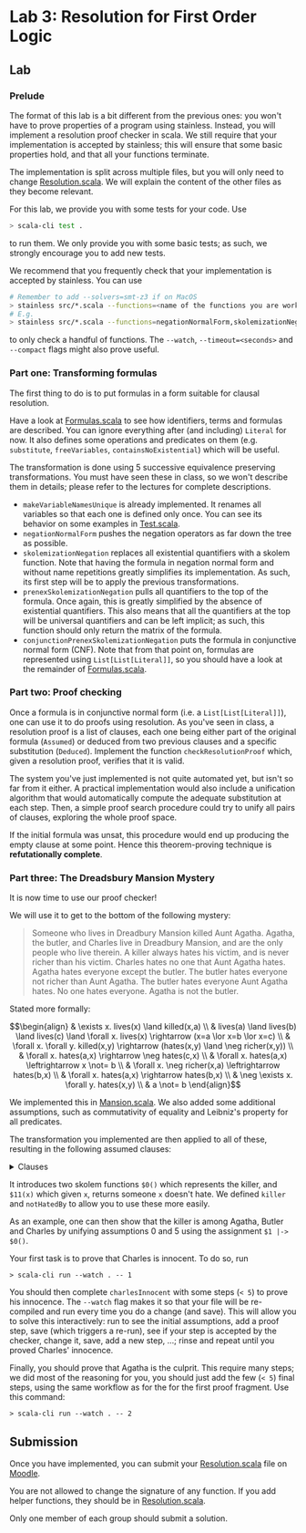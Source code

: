# Lab 3: Resolution for First Order Logic

## Lab

### Prelude

The format of this lab is a bit different from the previous ones:
you won't have to prove properties of a program using stainless.
Instead, you will implement a resolution proof checker in scala.
We still require that your implementation is accepted by stainless; this will ensure that some basic properties hold, and that all your functions terminate.

The implementation is split across multiple files, but you will only need to change [Resolution.scala](Resolution.scala).
We will explain the content of the other files as they become relevant.

For this lab, we provide you with some tests for your code. Use

```bash
> scala-cli test .
```

to run them. We only provide you with some basic tests; as such, we strongly encourage you to add new tests.

We recommend that you frequently check that your implementation is accepted by stainless.
You can use

```bash
# Remember to add --solvers=smt-z3 if on MacOS
> stainless src/*.scala --functions=<name of the functions you are working on>
# E.g.
> stainless src/*.scala --functions=negationNormalForm,skolemizationNegation
```

to only check a handful of functions.
The `--watch`, `--timeout=<seconds>` and `--compact` flags might also prove useful.

### Part one: Transforming formulas

The first thing to do is to put formulas in a form suitable for clausal resolution.

Have a look at [Formulas.scala](Formulas.scala) to see how identifiers, terms and formulas are described. You can ignore everything after (and including) `Literal` for now.
It also defines some operations and predicates on them (e.g. `substitute`, `freeVariables`, `containsNoExistential`) which will be useful.

The transformation is done using 5 successive equivalence preserving transformations.
You must have seen these in class, so we won't describe them in details;
please refer to the lectures for complete descriptions.

- `makeVariableNamesUnique` is already implemented. It renames all variables so that each one is defined only once. You can see its behavior on some examples in [Test.scala](Test.scala).
- `negationNormalForm` pushes the negation operators as far down the tree as possible.
- `skolemizationNegation` replaces all existential quantifiers with a skolem function. Note that having the formula in negation normal form and without name repetitions greatly simplifies its implementation. As such, its first step will be to apply the previous transformations.
- `prenexSkolemizationNegation` pulls all quantifiers to the top of the formula. Once again, this is greatly simplified by the absence of existential quantifiers. This also means that all the quantifiers at the top will be universal quantifiers and can be left implicit; as such, this function should only return the matrix of the formula.
- `conjunctionPrenexSkolemizationNegation` puts the formula in conjunctive normal form (CNF). Note that from that point on, formulas are represented using `List[List[Literal]]`, so you should have a look at the remainder of [Formulas.scala](Formulas.scala).

### Part two: Proof checking

Once a formula is in conjunctive normal form (i.e. a `List[List[Literal]]`), one can use it to do proofs using resolution.
As you've seen in class, a resolution proof is a list of clauses, each one being either part of the original formula (`Assumed`) or deduced from two previous clauses and a specific substitution (`Deduced`).
Implement the function `checkResolutionProof` which, given a resolution proof, verifies that it is valid.

The system you've just implemented is not quite automated yet, but isn't so far from it either.
A practical implementation would also include a unification algorithm that would automatically compute the adequate substitution at each step. Then, a simple proof search procedure could try to unify all pairs of clauses, exploring the whole proof space.

If the initial formula was unsat, this procedure would end up producing the empty clause at some point. Hence this theorem-proving technique is **refutationally complete**.

### Part three: The Dreadsbury Mansion Mystery

It is now time to use our proof checker!

We will use it to get to the bottom of the following mystery:

> Someone who lives in Dreadbury Mansion killed Aunt Agatha. Agatha, the butler, and Charles live in Dreadbury Mansion, and are the only people who live therein. A killer always hates his victim, and is never richer than his victim. Charles hates no one that Aunt Agatha hates. Agatha hates everyone except the butler. The butler hates everyone not richer than Aunt Agatha. The butler hates everyone Aunt Agatha hates. No one hates everyone. Agatha is not the butler.

Stated more formally:

```math
\begin{align}
& \exists x. lives(x) \land killed(x,a) \\
& lives(a) \land lives(b) \land lives(c) \land \forall x. lives(x) \rightarrow (x=a \lor x=b \lor x=c) \\
& \forall x. \forall y. killed(x,y) \rightarrow (hates(x,y) \land \neg richer(x,y)) \\
& \forall x. hates(a,x) \rightarrow \neg hates(c,x) \\
& \forall x. hates(a,x) \leftrightarrow x \not= b \\
& \forall x. \neg richer(x,a) \leftrightarrow hates(b,x) \\
& \forall x. hates(a,x) \rightarrow hates(b,x) \\
& \neg \exists x. \forall y. hates(x,y) \\
& a \not= b
\end{align}
```

We implemented this in [Mansion.scala](Mansion.scala).
We also added some additional assumptions, such as commutativity of equality and Leibniz's property for all predicates.

The transformation you implemented are then applied to all of these, resulting in the following assumed clauses:

<details>
<summary>Clauses</summary>

```
 0 Assumed             : lives($0())
 1 Assumed             : killed($0(), a())
 2 Assumed             : lives(a())
 3 Assumed             : lives(b())
 4 Assumed             : lives(c())
 5 Assumed             : (((¬lives($1) ∨ =($1, a())) ∨ =($1, b())) ∨ =($1, c()))
 6 Assumed             : (¬killed($2, $3) ∨ hates($2, $3))
 7 Assumed             : (¬killed($2, $3) ∨ ¬richer($2, $3))
 8 Assumed             : (¬hates(a(), $4) ∨ ¬hates(c(), $4))
 9 Assumed             : (¬hates(a(), $5) ∨ ¬=($5, b()))
10 Assumed             : (=($6, b()) ∨ hates(a(), $6))
11 Assumed             : (¬hates(b(), $7) ∨ ¬richer($7, a()))
12 Assumed             : (richer($8, a()) ∨ hates(b(), $8))
13 Assumed             : (¬hates(a(), $9) ∨ hates(b(), $9))
14 Assumed             : ¬hates($10, $11($10))
15 Assumed             : ¬=(a(), b())
16 Assumed             : (¬=($12, $13) ∨ =($13, $12))
17 Assumed             : ((¬=($15, $16) ∨ ¬killed($15, $14)) ∨ killed($16, $14))
18 Assumed             : ((¬=($18, $19) ∨ ¬hates($18, $17)) ∨ hates($19, $17))
19 Assumed             : ((¬=($21, $22) ∨ ¬hates($20, $21)) ∨ hates($20, $22))
```

</details>

It introduces two skolem functions `$0()` which represents the killer, and `$11(x)` which given `x`, returns someone `x` doesn't hate. We defined `killer` and `notHatedBy` to allow you to use these more easily.

As an example, one can then show that the killer is among Agatha, Butler and Charles by unifying assumptions 0 and 5 using the assignment `$1 |-> $0()`.

Your first task is to prove that Charles is innocent.
To do so, run

```shell
> scala-cli run --watch . -- 1
```

You should then complete `charlesInnocent` with some steps (`< 5`) to prove his innocence.
The `--watch` flag makes it so that your file will be re-compiled and run every time you do a change (and save). This will allow you to solve this interactively: run to see the initial assumptions, add a proof step, save (which triggers a re-run), see if your step is accepted by the checker, change it, save, add a new step, ...; rinse and repeat until you proved Charles' innocence.

Finally, you should prove that Agatha is the culprit.
This require many steps; we did most of the reasoning for you, you should just add the few (`< 5`) final steps, using the same workflow as for the for the first proof fragment. Use this command:

```shell
> scala-cli run --watch . -- 2
```

## Submission

Once you have implemented, you can submit your [Resolution.scala](Resolution.scala) file on [Moodle](https://moodle.epfl.ch/mod/assign/view.php?id=1099233).

You are not allowed to change the signature of any function. If you add helper functions, they should be in [Resolution.scala](Resolution.scala).

Only one member of each group should submit a solution.
